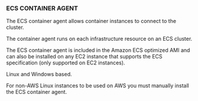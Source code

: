 ### **ECS CONTAINER AGENT**

The ECS container agent allows container instances to connect to the cluster.

The container agent runs on each infrastructure resource on an ECS cluster.

The ECS container agent is included in the Amazon ECS optimized AMI and can also be installed on any EC2 instance that supports the ECS specification (only supported on EC2 instances).

Linux and Windows based.

For non-AWS Linux instances to be used on AWS you must manually install the ECS container agent.